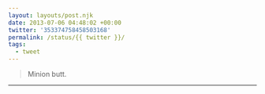 ```yaml
---
layout: layouts/post.njk
date: 2013-07-06 04:48:02 +00:00
twitter: '353374758458503168'
permalink: /status/{{ twitter }}/
tags: 
  - tweet
---
```


> Minion butt.

---
